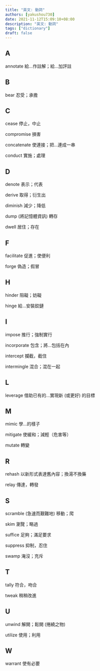 ```yaml
---
title: "英文: 動詞"
authors: [yakushou730]
date: 2021-11-12T15:09:10+08:00
description: "英文: 動詞"
tags: ["dictionary"]
draft: false
---
```


## A
annotate 給...作註解；給...加評註

## B
bear 忍受；承擔

## C
cease 停止，中止

compromise 損害

concatenate 使連接；把...連成一串

conduct 實施；處理

## D
denote 表示；代表

derive 取得；衍生出

diminish 減少；降低

dump (將記憶體資訊) 轉存

dwell 居住；存在

## F
facilitate 促進；使便利

forge 偽造；假冒

## H
hinder 阻礙；妨礙

hinge 給...安裝鉸鏈

## I
impose 推行；強制實行

incorporate 包含；將…包括在內

intercept 攔截，截住

intermingle 混合；混在一起

## L
leverage 借助已有的...實現新 (或更好) 的目標

## M
mimic 學...的樣子

mitigate 使緩和；減輕（危害等）

mutate 轉變

## R
rehash 以新形式表達舊內容；換湯不換藥

relay 傳達，轉發

## S
scramble (急速而艱難地) 移動；爬

skim 瀏覽；略過

suffice 足夠；滿足要求

suppress 抑制，忍住

swamp 淹沒；充斥

## T
tally 符合，吻合

tweak 稍稍改進

## U
unwind 解開；鬆開 (捲繞之物)

utilize 使用；利用

## W
warrant 使有必要
